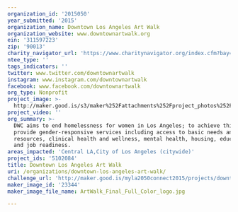 ```yaml
---
organization_id: '2015050'
year_submitted: '2015'
organization_name: Downtown Los Angeles Art Walk
organization_website: www.downtownartwalk.org
ein: '311597223'
zip: '90013'
charity_navigator_url: 'https://www.charitynavigator.org/index.cfm?bay=search.profile&ein=311597223'
ntee_type: ''
tags_indicators: ''
twitter: www.twitter.com/downtownartwalk
instagram: www.instagram.com/downtownartwalk
facebook: www.facebook.com/downtownartwalk
org_type: Nonprofit
project_image: >-
  http://maker.good.is/s3/maker%252Fattachments%252Fproject_photos%252Fimages%252F23344%252Fdisplay%252FArtWalk_Final_Full_Color_logo.jpg=c570x385
project_video: ''
org_summary: >-
  DWC aims to end homelessness for women in Los Angeles; to achieve this, we
  provide gender-responsive services including access to basic needs and
  resources, clinical health and wellness, mental health, housing, education,
  and job readiness.
areas_impacted: 'Central LA,City of Los Angeles (citywide)'
project_ids: '5102084'
title: Downtown Los Angeles Art Walk
uri: /organizations/downtown-los-angeles-art-walk/
challenge_url: 'http://maker.good.is/myla2050connect2015/projects/downtownartwalkvotes.html'
maker_image_id: '23344'
maker_image_file_name: ArtWalk_Final_Full_Color_logo.jpg

---
```

